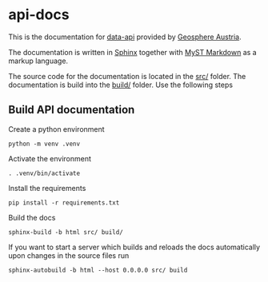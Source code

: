 # api-docs

This is the documentation for [data-api](https://dataset.api.hub.geosphere.at/v1) 
provided by [Geosphere Austria](https://geosphere.at).

The documentation is written in [Sphinx](https://www.sphinx-doc.org/en/master/) together
with [MyST Markdown](https://www.sphinx-doc.org/en/master/usage/markdown.html) as a 
markup language.

The source code for the documentation is located in the [src/](src/) folder. The 
documentation is build into the [build/](build/) folder. Use the following steps

## Build API documentation

Create a python environment

    python -m venv .venv

Activate the environment

    . .venv/bin/activate

Install the requirements

    pip install -r requirements.txt

Build the docs

    sphinx-build -b html src/ build/

If you want to start a server which builds and reloads the docs automatically upon 
changes in the source files run

    sphinx-autobuild -b html --host 0.0.0.0 src/ build
